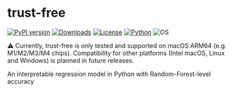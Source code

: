# trust-free

[![PyPI version](https://img.shields.io/pypi/v/trust-free.svg)](https://pypi.org/project/trust-free/)
[![Downloads](https://static.pepy.tech/badge/trust-free)](https://pepy.tech/project/trust-free)
[![License](https://img.shields.io/badge/license-Proprietary-lightgrey.svg)](LICENSE.txt)
[![Python](https://img.shields.io/pypi/pyversions/trust-free.svg)](https://pypi.org/project/trust-free/)
![OS](https://img.shields.io/badge/OS-macOS%20ARM64-blue)

⚠️ Currently, trust-free is only tested and supported on macOS ARM64 (e.g. M1/M2/M3/M4 chips). Compatibility for other platforms (Intel macOS, Linux and Windows) is planned in future releases.

An interpretable regression model in Python with Random-Forest-level accuracy

